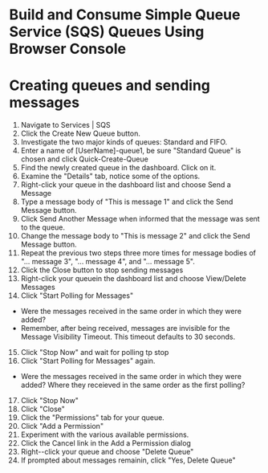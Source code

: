 # Build and Consume Simple Queue Service (SQS) Queues Using Browser Console

# Creating queues and sending messages
1. Navigate to Services | SQS
2. Click the Create New Queue button.
3. Investigate the two major kinds of queues: Standard and FIFO.
4. Enter a name of [UserName]-queue1, be sure "Standard Queue" is chosen and click Quick-Create-Queue
5. Find the newly created queue in the dashboard. Click on it.
6. Examine the "Details" tab, notice some of the options.
7. Right-click your queue in the dashboard list and choose Send a Message
8. Type a message body of "This is message 1" and click the Send Message button.
9. Click Send Another Message when informed that the message was sent to the queue.
10. Change the message body to "This is message 2" and click the Send Message button.
11. Repeat the previous two steps three more times for message bodies of "... message 3", "... message 4", and "... message 5".
12. Click the Close button to stop sending messages
13. Right-click your queuein the dashboard list and choose View/Delete Messages
14. Click "Start Polling for Messages"
   - Were the messages received in the same order in which they were added?
   - Remember, after being received, messages are invisible for the Message Visibility Timeout. This timeout defaults to 30 seconds.
15. Click "Stop Now" and wait for polling tp stop
16. Click "Start Polling for Messages" again.
   - Were the messages received in the same order in which they were added? Where they receieved in the same order as the first polling?
17. Click "Stop Now"
18. Click "Close"
19. Click the "Permissions" tab for your queue.
20. Click "Add a Permission"
21. Experiment with the various available permissions.
22. Click the Cancel link in the Add a Permission dialog
23. Right--click your queue and choose "Delete Queue"
24. If prompted about messages remainin, click "Yes, Delete Queue"
